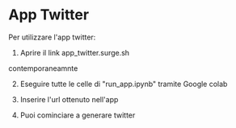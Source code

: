 # App Twitter

Per utilizzare l'app twitter:

1. Aprire il link app_twitter.surge.sh 

contemporaneamnte

2. Eseguire tutte le celle di "run_app.ipynb" tramite Google colab
3. Inserire l'url ottenuto nell'app

4. Puoi cominciare a generare twitter
